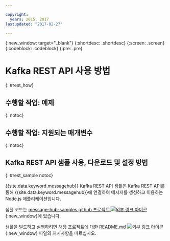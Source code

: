 ```yaml
---

copyright:
  years: 2015, 2017
lastupdated: "2017-02-27"

---
```


{:new_window: target="_blank"}
{:shortdesc: .shortdesc}
{:screen: .screen}
{:codeblock: .codeblock}
{:pre: .pre}

# Kafka REST API 사용 방법
{: #rest_how}


## 수행할 작업: 예제
{: notoc}

## 수행할 작업: 지원되는 매개변수
{: notoc}

## Kafka REST API 샘플 사용, 다운로드 및 설정 방법
{: #rest_sample notoc}

{{site.data.keyword.messagehub}} Kafka REST API 샘플은
Kafka REST API를 통해 {{site.data.keyword.messagehub}}에 연결하여
메시지를 생성하고 이용하는 Node.js 애플리케이션입니다. 

샘플 코드는 [message-hub-samples github 프로젝트 ![외부 링크 아이콘](../../icons/launch-glyph.svg "외부 링크 아이콘")](https://github.com/ibm-messaging/message-hub-samples/tree/master/rest-nodejs-express-sample){:new_window}에 있습니다.

샘플을 빌드하고 실행하려면 해당 프로젝트에 대한 [README.md ![외부 링크 아이콘](../../icons/launch-glyph.svg "외부 링크 아이콘")](https://github.com/ibm-messaging/message-hub-samples/tree/master/rest-nodejs-express-sample){:new_window} 파일의 지시사항을 따르십시오.

<!-- 
Comment from Andrew
New topic.

    Instructions for getting started, with links for more info
    Simple send and receive URLs with example output
    We need detail about the supported parameters
-->

